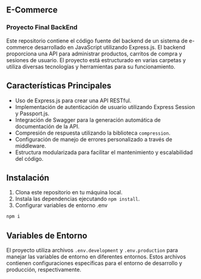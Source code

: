 ## E-Commerce
### Proyecto Final BackEnd

Este repositorio contiene el código fuente del backend de un sistema de e-commerce desarrollado en JavaScript utilizando Express.js. El backend proporciona una API para administrar productos, carritos de compra y sesiones de usuario. El proyecto está estructurado en varias carpetas y utiliza diversas tecnologías y herramientas para su funcionamiento.


## Características Principales

- Uso de Express.js para crear una API RESTful.
- Implementación de autenticación de usuario utilizando Express Session y Passport.js.
- Integración de Swagger para la generación automática de documentación de la API.
- Compresión de respuesta utilizando la biblioteca `compression`.
- Configuración de manejo de errores personalizado a través de middleware.
- Estructura modularizada para facilitar el mantenimiento y escalabilidad del código.


## Instalación

1. Clona este repositorio en tu máquina local.
2. Instala las dependencias ejecutando `npm install`.
3. Configurar variables de entorno .env

```js
npm i
```

## Variables de Entorno

El proyecto utiliza archivos `.env.development` y `.env.production` para manejar las variables de entorno en diferentes entornos. Estos archivos contienen configuraciones específicas para el entorno de desarrollo y producción, respectivamente.


